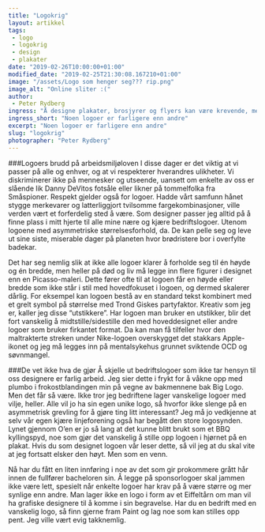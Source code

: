 ```yaml
---
title: "Logokrig"
layout: artikkel
tags: 
 - logo
 - logokrig
 - design
 - plakater
date: "2019-02-26T10:00:00+01:00"
modified_date: "2019-02-25T21:30:08.167210+01:00"
image: "/assets/Logo som henger seg??? rip.png"
image_alt: "Online sliter :("
author:
 - Peter Rydberg
ingress: "Å designe plakater, brosjyrer og flyers kan være krevende, men morsomt arbeid. Man får muligheten til å utfolde kreativiteten sin på mange måter, og er man på god glid kan man bli høy og føle seg som Bob Ross på LSD. Onlines profilmateriale har gjerne også én eller flere logoer på designet, noe vi i Prokom gjerne tar stort hensyn til. Er alle disse logoene like enkle å forholde seg til? Nei, skal vi tro det nylig utrevne håret fra hodebunnsvirvelen min."
ingress_short: "Noen logoer er farligere enn andre"
excerpt: "Noen logoer er farligere enn andre"
slug: "logokrig"
photographer: "Peter Rydberg"
---
```

###Logoers brudd på arbeidsmiljøloven
I disse dager er det viktig at vi passer på alle og enhver, og at vi respekterer hverandres ulikheter. Vi diskriminerer ikke på mennesker og utseende, uansett om enkelte av oss er slående lik Danny DeVitos fotsåle eller likner på tommelfolka fra Småspioner. Respekt gjelder også for logoer. Hadde vårt samfunn hånet stygge merkevarer og latterliggjort tvilsomme fargekombinasjoner, ville verden vært et forferdelig sted å være. Som designer passer jeg alltid på å finne plass i mitt hjerte til alle mine nære og kjære bedriftslogoer. Utenom logoene med asymmetriske størrelsesforhold, da. De kan pelle seg og leve ut sine siste, miserable dager på planeten hvor brødristere bor i overfylte badekar.

Det har seg nemlig slik at ikke alle logoer klarer å forholde seg til én høyde og én bredde, men heller på død og liv må legge inn flere figurer i designet enn en Picasso-maleri. Dette fører ofte til at logoen får en høyde eller bredde som ikke står i stil med hovedfokuset i logoen, og dermed skalerer dårlig. For eksempel kan logoen bestå av en standard tekst kombinert med et grelt symbol på størrelse med Trond Giskes partyfaktor. Kreativ som jeg er, kaller jeg disse “utstikkere”. Har logoen man bruker en utstikker, blir det fort vanskelig å midtstille/sidestille den med hoveddesignet eller andre logoer som bruker firkantet format. Da kan man få tilfeller hvor den maltrakterte streken under Nike-logoen overskygget det stakkars Apple-ikonet og jeg må legges inn på mentalsykehus grunnet sviktende OCD og søvnmangel.

###De vet ikke hva de gjør
Å skjelle ut bedriftslogoer som ikke tar hensyn til oss designere er farlig arbeid. Jeg sier dette i frykt for å våkne opp med plumbo i frokostblandingen min på vegne av bakmennene bak Big Logo. Men det får så være. Ikke tror jeg bedriftene lager vanskelige logoer med vilje, heller. Alle vil jo ha sin egen unike logo, så hvorfor ikke slenge på en asymmetrisk grevling for å gjøre ting litt interessant? Jeg må jo vedkjenne at selv vår egen kjære linjeforening også har begått den store logosynden. Lynet gjennom O’en er jo så lang at det kunne blitt brukt som et BBQ kyllingspyd, noe som gjør det vanskelig å stille opp logoen i hjørnet på en plakat. Hvis du som designet logoen vår leser dette, så vil jeg at du skal vite at jeg fortsatt elsker den høyt. Men som en venn.

Nå har du fått en liten innføring i noe av det som gir prokommere grått hår innen de fullfører bacheloren sin. Å legge på sponsorlogoer skal jammen ikke være lett, spesielt når enkelte logoer har krav på å være større og mer synlige enn andre. Man lager ikke en logo i form av et Eiffeltårn om man vil ha grafiske designere til å komme i sin begravelse. Har du en bedrift med en vanskelig logo, så finn gjerne fram Paint og lag noe som kan stilles opp pent. Jeg ville vært evig takknemlig.